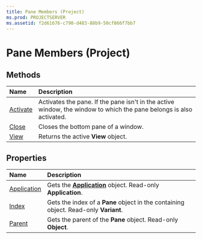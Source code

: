 ```yaml
---
title: Pane Members (Project)
ms.prod: PROJECTSERVER
ms.assetid: f2d61676-c790-d483-88b9-50cf866f7bb7
---
```



# Pane Members (Project)





## Methods



|**Name**|**Description**|
|:-----|:-----|
|[Activate](pane-activate-method-project.md)|Activates the pane. If the pane isn't in the active window, the window to which the pane belongs is also activated.|
|[Close](pane-close-method-project.md)|Closes the bottom pane of a window.|
|[View](pane-view-method-project.md)|Returns the active  **View** object.|

## Properties



|**Name**|**Description**|
|:-----|:-----|
|[Application](pane-application-property-project.md)|Gets the  **[Application](application-object-project.md)** object. Read-only **Application**.|
|[Index](pane-index-property-project.md)|Gets the index of a  **Pane** object in the containing object. Read-only **Variant**.|
|[Parent](pane-parent-property-project.md)|Gets the parent of the  **Pane** object. Read-only **Object**.|

